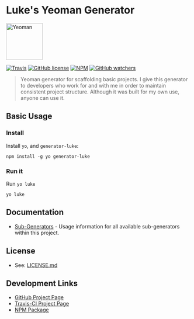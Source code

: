 # Luke's Yeoman Generator

<img src="https://cdn.rawgit.com/vmadman/generator-luke-common/master/docs/images/yeoman.svg" alt="Yeoman" width="100px" />

[![Travis](https://img.shields.io/travis/vmadman/generator-luke-common.svg)](https://travis-ci.org/vmadman/generator-luke-common)
[![GitHub license](https://img.shields.io/badge/license-MIT-blue.svg?style=flat-square)](https://raw.githubusercontent.com/vmadman/generator-luke-common/master/LICENSE.md)
[![NPM](https://img.shields.io/npm/v/generator-luke.svg)](https://www.npmjs.com/package/generator-luke)
[![GitHub watchers](https://img.shields.io/github/watchers/vmadman/generator-luke-common.svg?style=social&label=Watch)](https://github.com/vmadman/generator-luke-common)


> Yeoman generator for scaffolding basic projects.  I give this generator to
developers who work for and with me in order to maintain consistent project
structure.  Although it was built for my own use, anyone can use it.

## Basic Usage

### Install

Install `yo`, and `generator-luke`:

```
npm install -g yo generator-luke
```

### Run it

Run `yo luke`

```
yo luke
```

## Documentation

* [Sub-Generators](docs/generators.md) - Usage information for all available sub-generators within this project.

## License

* See: [LICENSE.md](LICENSE.md)

## Development Links

* [GitHub Project Page](https://github.com/vmadman/generator-luke-common)
* [Travis-CI Project Page](https://travis-ci.org/vmadman/generator-luke-common)
* [NPM Package](https://www.npmjs.com/package/generator-luke)

